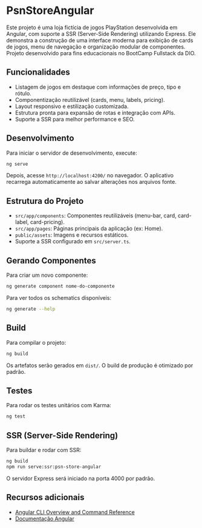 # PsnStoreAngular

Este projeto é uma loja fictícia de jogos PlayStation desenvolvida em Angular, com suporte a SSR (Server-Side Rendering) utilizando Express. Ele demonstra a construção de uma interface moderna para exibição de cards de jogos, menu de navegação e organização modular de componentes. Projeto desenvolvido para fins educacionais no BootCamp Fullstack da DIO.

## Funcionalidades

- Listagem de jogos em destaque com informações de preço, tipo e rótulo.
- Componentização reutilizável (cards, menu, labels, pricing).
- Layout responsivo e estilização customizada.
- Estrutura pronta para expansão de rotas e integração com APIs.
- Suporte a SSR para melhor performance e SEO.

## Desenvolvimento

Para iniciar o servidor de desenvolvimento, execute:

```bash
ng serve
```

Depois, acesse `http://localhost:4200/` no navegador. O aplicativo recarrega automaticamente ao salvar alterações nos arquivos fonte.

## Estrutura do Projeto

- `src/app/components`: Componentes reutilizáveis (menu-bar, card, card-label, card-pricing).
- `src/app/pages`: Páginas principais da aplicação (ex: Home).
- `public/assets`: Imagens e recursos estáticos.
- Suporte a SSR configurado em `src/server.ts`.

## Gerando Componentes

Para criar um novo componente:

```bash
ng generate component nome-do-componente
```

Para ver todos os schematics disponíveis:

```bash
ng generate --help
```

## Build

Para compilar o projeto:

```bash
ng build
```

Os artefatos serão gerados em `dist/`. O build de produção é otimizado por padrão.

## Testes

Para rodar os testes unitários com Karma:

```bash
ng test
```

## SSR (Server-Side Rendering)

Para buildar e rodar com SSR:

```bash
ng build
npm run serve:ssr:psn-store-angular
```

O servidor Express será iniciado na porta 4000 por padrão.

## Recursos adicionais

- [Angular CLI Overview and Command Reference](https://angular.dev/tools/cli)
- [Documentação Angular](https://angular.dev/)
